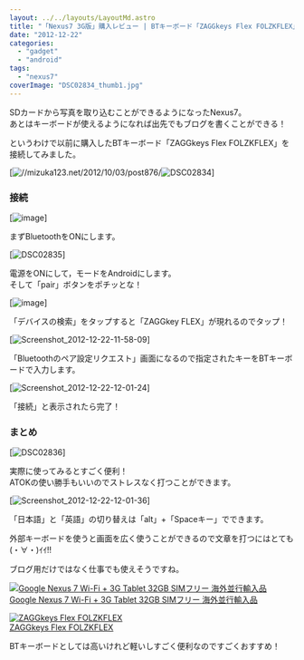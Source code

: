 ```yaml
---
layout: ../../layouts/LayoutMd.astro
title: "「Nexus7 3G版」購入レビュー | BTキーボード「ZAGGkeys Flex FOLZKFLEX」を接続してみた"
date: "2012-12-22"
categories: 
  - "gadget"
  - "android"
tags: 
  - "nexus7"
coverImage: "DSC02834_thumb1.jpg"
---
```


SDカードから写真を取り込むことができるようになったNexus7。  
あとはキーボードが使えるようになれば出先でもブログを書くことができる！

というわけで以前に購入したBTキーボード「ZAGGkeys Flex FOLZKFLEX」を接続してみました。

[![//mizuka123.net/2012/10/03/post876/](/archive/images/DSC02834.jpg "ZAGGkeys Flexを買ってみた | みずかるちゃー")![DSC02834](/archive/images/DSC02834_thumb.jpg "DSC02834")]

### 接続

[![image](/archive/images/image_thumb18.png "image")]

まずBluetoothをONにします。

[![DSC02835](/archive/images/DSC02835_thumb.jpg "DSC02835")]

電源をONにして，モードをAndroidにします。  
そして「pair」ボタンをポチッとな！

[![image](/archive/images/image_thumb19.png "image")]

「デバイスの検索」をタップすると「ZAGGkey FLEX」が現れるのでタップ！

[![Screenshot_2012-12-22-11-58-09](/archive/images/Screenshot_2012-12-22-11-58-09_thumb.png "Screenshot_2012-12-22-11-58-09")]

「Bluetoothのペア設定リクエスト」画面になるので指定されたキーをBTキーボードで入力します。

[![Screenshot_2012-12-22-12-01-24](/archive/images/Screenshot_2012-12-22-12-01-24_thumb.png "Screenshot_2012-12-22-12-01-24")]

「接続」と表示されたら完了！

### まとめ

[![DSC02836](/archive/images/DSC02836_thumb.jpg "DSC02836")]

実際に使ってみるとすごく便利！  
ATOKの使い勝手もいいのでストレスなく打つことができます。

[![Screenshot_2012-12-22-12-01-36](/archive/images/Screenshot_2012-12-22-12-01-36_thumb.png "Screenshot_2012-12-22-12-01-36")]

「日本語」と「英語」の切り替えは「alt」+「Spaceキー」でできます。

外部キーボードを使うと画面を広く使うことができるので文章を打つにはとても(・∀・)ｲｲ!!

ブログ用だけではなく仕事でも使えそうですね。

[![Google Nexus 7 Wi-Fi + 3G Tablet 32GB SIMフリー 海外並行輸入品](/archive/images/41OjNcR2FTL._SL160_.jpg)  
Google Nexus 7 Wi-Fi + 3G Tablet 32GB SIMフリー 海外並行輸入品  
](https://www.amazon.co.jp/exec/obidos/ASIN/B00A6QGHUK/mizuka123-22/ref=nosim)

[![ZAGGkeys Flex FOLZKFLEX](/archive/images/514rNyC0%2B4L._SL160_.jpg)  
ZAGGkeys Flex FOLZKFLEX  
](https://www.amazon.co.jp/exec/obidos/ASIN/B007H4PMNW/mizuka123-22/ref=nosim)

BTキーボードとしては高いけれど軽いしすごく便利なのですごくおすすめ！

